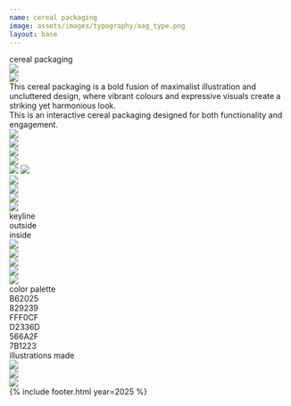 ```yaml
---
name: cereal packaging
image: assets/images/typography/aag_type.png
layout: base
---
```


<div class="flex flex-col">
    <div class="w-full lg:text-[96px] md:text-[96px] text-[50px] flex justify-center items-center min-h-[145px] italic">
        cereal packaging
    </div>
    <div class="md:min-h-[400px] min-h-[300px] md:mx-0 mx-5 flex justify-center items-center fit-view-post">
        <img class="h-full object-scale-down" src="{{site.baseurl}}{{site.packagingurl}}/packaging_w_o bg.png">
    </div>
</div>
<div class="w-full grid grid-cols-2 my-20">
    <div class="col-span-1 lazyload-right">
        <div>
            <img class="rotate-18 -translate-x-[4%]" src="{{site.baseurl}}{{site.packagingurl}}/lefthand.png">
        </div>
    </div>
    <div class="col-span-1 xl:text-[29px] lg:text-[21px] text-[16px] xl:leading-10 lg:leading-7 leading-5 text-right md:mx-20 mx-5 flex items-center">
        This cereal packaging is a bold fusion of maximalist illustration and uncluttered design, where vibrant colours and expressive visuals create a striking yet harmonious look.
    </div>
</div>
<div class="w-full grid grid-cols-2 my-20">
    <div class="col-span-1 xl:text-[29px] lg:text-[21px] text-[16px] xl:leading-10 lg:leading-7 leading-5 text-left md:mx-20 mx-5 flex items-center">
        This is an interactive cereal packaging designed for both functionality and engagement.
    </div>
    <div class="col-span-1 lazyload-left"> 
        <div>
            <img class="-rotate-27 translate-x-[15%]" src="{{site.baseurl}}{{site.packagingurl}}/righthand.png">
        </div>
    </div>
</div>
<div class="grid grid-cols-3 gap-[10%] my-20 lg:mx-10 mx-5">
   <div class="col-span-1"> 
        <img class="object-scale-down" src="{{site.baseurl}}{{site.packagingurl}}/packaging_w_o bg.png">
   </div>
   <div class="col-span-1"> 
        <img class="object-scale-down" src="{{site.baseurl}}{{site.packagingurl}}/half_cereal_packaging.png">
   </div>
   <div class="relative col-span-1"> 
        <img class="object-scale-down" src="{{site.baseurl}}{{site.packagingurl}}/packaging_w_o bg.png">
        <div class="w-[9dvw] absolute -top-[16%] right-[10%]">
            <img class="top-0 right-0 object-scale-down -rotate-19" src="{{site.baseurl}}{{site.packagingurl}}/sachet_mockup.png">
            <img class="absolute w-[9dw] -top-[20%] -right-[30%] object-scale-down rotate-15" src="{{site.baseurl}}{{site.packagingurl}}/sachet_mockup.png">
        </div>
   </div>
</div>
<div class="rounded-2xl overflow-hidden lg:mx-10 mx-5 mb-20">
    <img class=" object-scale-down" src="{{site.baseurl}}{{site.packagingurl}}/close_up_packaging.png">
</div>
<div class="grid grid-cols-3 gap-10 lg:mx-10 mx-5 md:text-[36px] text-[24px]">
   <div class="col-span-1 flex justify-center items-center"> 
        <img class="w-33/40 object-scale-down" src="{{site.baseurl}}{{site.packagingurl}}/key line.png">
   </div>
   <div class="col-span-1 flex justify-center items-center"> 
        <img class="w-full object-scale-down" src="{{site.baseurl}}{{site.packagingurl}}/packaging_colour-01.png">
   </div>
   <div class="col-span-1 flex justify-center items-center"> 
        <img class="w-full object-scale-down" src="{{site.baseurl}}{{site.packagingurl}}/packaging_colour-02.png">
   </div>
   <div class="col-span-1 flex justify-center items-center text-left pl-[22%]"> 
        keyline
   </div>
   <div class="col-span-1 flex justify-center items-center text-left pl-[22%]"> 
        outside
   </div>
   <div class="col-span-1 flex justify-center items-center pr-[24%]"> 
        inside
   </div>
</div>
<div class="grid grid-cols-10 lg:mx-10 mx-5 my-10 gap-10">
   <div class="col-span-5 flex justify-center items-center"> 
        <img class="w-9/10" src="{{site.baseurl}}{{site.packagingurl}}/individual_design-11.png">
   </div>
   <div class="col-span-5 flex justify-center items-center"> 
        <img class="w-3/4" src="{{site.baseurl}}{{site.packagingurl}}/individual design-06.png">
   </div>
   <div class="col-span-4 flex justify-center items-center"> 
        <img class="rotate-90 w-4/5 object-scale-down" src="{{site.baseurl}}{{site.packagingurl}}/individual design-07.png">
   </div>
   <div class="col-span-6 flex justify-center items-center"> 
        <img class="" src="{{site.baseurl}}{{site.packagingurl}}/individual design-10.png">
   </div>
   <div class="col-span-10 flex justify-center items-center"> 
        <img class="w-[40vw]" src="{{site.baseurl}}{{site.packagingurl}}/individual_designn.png">
   </div>
</div>
<div class="col-span-10 text-[36px] italic text-center py-5">
    color palette  
</div>
<div class="grid grid-cols-10 mb-20 text-white text-[36px] italic">
    <div class="relative col-span-5 min-h-[140px] bg-[#B62025]">
        <div class="absolute right-5 bottom-0">
            B62025
        </div>
    </div>
    <div class="relative col-span-5 min-h-[140px] bg-[#829239]">
        <div class="absolute left-5 bottom-0">
            829239
        </div>
    </div>
    <div class="relative col-span-4 min-h-[140px] text-black bg-[#FFF0CF]">
        <div class="absolute right-5 bottom-0">
            FFF0CF
        </div>
    </div>
    <div class="relative col-span-6 min-h-[140px] bg-[#D2336D]">
        <div class="absolute left-5 bottom-0">
            D2336D
        </div>
    </div>
    <div class="relative col-span-5 min-h-[140px] bg-[#566A2F]">
        <div class="absolute right-5 bottom-0">
            566A2F
        </div>
    </div>
    <div class="relative col-span-5 min-h-[140px] bg-[#7B1223]">
        <div class="absolute left-5 bottom-0">
            7B1223
        </div>
    </div>
</div>
<div class="col-span-10 text-[36px] italic text-center pb-5">
    illustrations made  
</div>
<div class="grid grid-cols-3 gap-10 lg:mx-10 mx-5">
   <div class="col-span-1 flex justify-center items-center"> 
        <img class="w-7/10 object-scale-down" src="{{site.baseurl}}{{site.packagingurl}}/illustrations_packaging-14.png">
   </div>
   <div class="col-span-1 flex justify-center items-center"> 
        <img class="w-full object-scale-down" src="{{site.baseurl}}{{site.packagingurl}}/illustrations_packaging-15.png">
   </div>
   <div class="col-span-1 flex justify-center items-center"> 
        <img class="w-full object-scale-down" src="{{site.baseurl}}{{site.packagingurl}}/individual_design-13.png">
   </div>
</div>
{% include footer.html year=2025 %}
